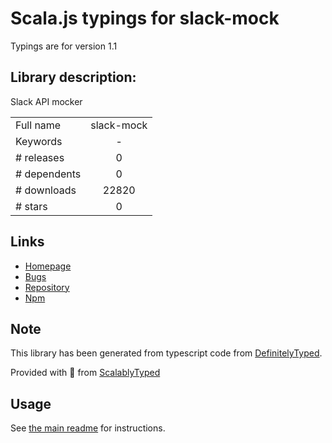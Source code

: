 
# Scala.js typings for slack-mock

Typings are for version 1.1

## Library description:
Slack API mocker

|                    |                 |
| ------------------ | :-------------: |
| Full name          | slack-mock |
| Keywords           | - |
| # releases         | 0 |
| # dependents       | 0 |
| # downloads        | 22820 |
| # stars            | 0 |

## Links
- [Homepage](https://github.com/Skellington-Closet/slack-mock#readme)
- [Bugs](https://github.com/Skellington-Closet/slack-mock/issues)
- [Repository](https://github.com/Skellington-Closet/slack-mock)
- [Npm](https://www.npmjs.com/package/slack-mock)
    


## Note
This library has been generated from typescript code from [DefinitelyTyped](https://definitelytyped.org).

Provided with :purple_heart: from [ScalablyTyped](https://github.com/oyvindberg/ScalablyTyped)

## Usage
See [the main readme](../../readme.md) for instructions.


